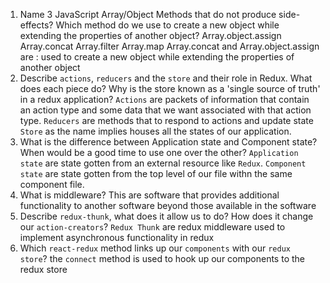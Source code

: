 1.  Name 3 JavaScript Array/Object Methods that do not produce side-effects? Which method do we use to create a new object while extending the properties of another object?
Array.object.assign
Array.concat
Array.filter
Array.map
Array.concat and Array.object.assign are : used to create a new object while extending the properties of another object
2.  Describe `actions`, `reducers` and the `store` and their role in Redux. What does each piece do? Why is the store known as a 'single source of truth' in a redux application?
`Actions` are packets of information that contain an action type and some data that we want associated with that action type.
`Reducers` are methods that to respond to actions and update state
`Store` as the name implies houses all the states of our application.
3.  What is the difference between Application state and Component state? When would be a good time to use one over the other?
`Application state` are state gotten from an external resource like `Redux`.
`Component state` are state gotten from the top level of our file withn the same component file.
4.  What is middleware?
This are software that provides additional functionality to another software beyond those available in the software
5.  Describe `redux-thunk`, what does it allow us to do? How does it change our `action-creators`?
`Redux Thunk` are redux middleware used to implement asynchronous functionality in redux
6.  Which `react-redux` method links up our `components` with our `redux store`?
the `connect` method is used to hook up our components to the redux store
